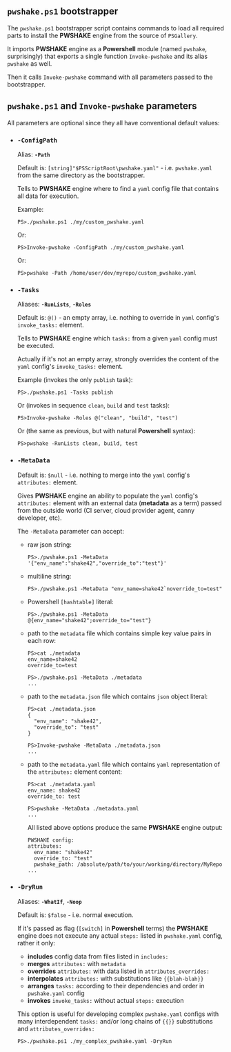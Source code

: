 ## `pwshake.ps1` **bootstrapper**

The `pwshake.ps1` bootstrapper script contains commands to load all required parts to install the **PWSHAKE** engine from the source of `PSGallery`.

It imports **PWSHAKE** engine as a **Powershell** module (named `pwshake`, surprisingly) that exports a single function `Invoke-pwshake` and its alias `pwshake` as well.

Then it calls `Invoke-pwshake` command with all parameters passed to the bootstrapper.

## `pwshake.ps1` and `Invoke-pwshake` **parameters**
All parameters are optional since they all have conventional default values:

* ### **`-ConfigPath`**

  Alias: **`-Path`**

  Default is: `[string]"$PSScriptRoot\pwshake.yaml"` - i.e. `pwshake.yaml` from the same directory as the bootstrapper.
  
  Tells to **PWSHAKE** engine where to find a `yaml` config file that contains all data for execution.

  Example:
  ```
  PS>./pwshake.ps1 ./my/custom_pwshake.yaml
  ```
  Or:
  ```
  PS>Invoke-pwshake -ConfigPath ./my/custom_pwshake.yaml
  ```
  Or:
  ```
  PS>pwshake -Path /home/user/dev/myrepo/custom_pwshake.yaml
  ```
  
* ### **`-Tasks`**
  Aliases: **`-RunLists`**, **`-Roles`**

  Default is: `@()` - an empty array, i.e. nothing to override in `yaml` config's `invoke_tasks:` element.

  Tells to **PWSHAKE** engine which `tasks:` from a given `yaml` config must be executed.
  
  Actually if it's not an empty array, strongly overrides the content of the `yaml` config's `invoke_tasks:` element.

  Example (invokes the only `publish` task):
  ```
  PS>./pwshake.ps1 -Tasks publish
  ```
  Or (invokes in sequence `clean`, `build` and `test` tasks):
  ```
  PS>Invoke-pwshake -Roles @("clean", "build", "test")
  ```
  Or (the same as previous, but with natural **Powershell** syntax):
  ```
  PS>pwshake -RunLists clean, build, test
  ```

* ### **`-MetaData`**
  Default is: `$null` - i.e. nothing to merge into the `yaml` config's `attributes:` element.

  Gives **PWSHAKE** engine an ability to populate the `yaml` config's `attributes:` element with an external data (**metadata** as a term) passed from the outside world (CI server, cloud provider agent, canny developer, etc).

  The `-MetaData` parameter can accept:
  * raw json string:
    ```
    PS>./pwshake.ps1 -MetaData '{"env_name":"shake42","override_to":"test"}'
    ```
  * multiline string:
    ```
    PS>./pwshake.ps1 -MetaData "env_name=shake42`noverride_to=test"
    ```
  * Powershell `[hashtable]` literal:
    ```
    PS>./pwshake.ps1 -MetaData @{env_name="shake42";override_to="test"}
    ```
  * path to the `metadata` file which contains simple key value pairs in each row:
    ```
    PS>cat ./metadata
    env_name=shake42
    override_to=test

    PS>./pwshake.ps1 -MetaData ./metadata
    ...
    ```
  * path to the `metadata.json` file which contains `json` object literal:
    ```
    PS>cat ./metadata.json
    {
      "env_name": "shake42",
      "override_to": "test"
    }

    PS>Invoke-pwshake -MetaData ./metadata.json
    ...
    ```
  * path to the `metadata.yaml` file which contains `yaml` representation of the `attributes:` element content:
    ```
    PS>cat ./metadata.yaml
    env_name: shake42
    override_to: test

    PS>pwshake -MetaData ./metadata.yaml
    ...
    ```
    All listed above options produce the same **PWSHAKE** engine output:
    ```
    PWSHAKE config:
    attributes:
      env_name: "shake42"
      override_to: "test"
      pwshake_path: /absolute/path/to/your/working/directory/MyRepo
    ...
    ```

* ### **`-DryRun`**

  Aliases: **`-WhatIf`**, **`-Noop`**

  Default is: `$false` - i.e. normal execution.

  If it's passed as flag (`[switch]` in **Powershell** terms) the **PWSHAKE** engine does not execute any actual `steps:` listed in `pwshake.yaml` config, rather it only:
  * **includes** config data from files listed in `includes:`
  * **merges** `attributes:` with `metadata`
  * **overrides** `attributes:` with data listed in `attributes_overrides:`
  * **interpolates** `attributes:` with substitutions like `{{blah-blah}}`
  * **arranges** `tasks:` according to their dependencies and order in `pwshake.yaml` config  
  * **invokes** `invoke_tasks:` without actual `steps:` execution

  This option is useful for developing complex `pwshake.yaml` configs with many interdependent `tasks:` and/or long chains of `{{}}` substitutions and `attributes_overrides:`
  ```
  PS>./pwshake.ps1 ./my_complex_pwshake.yaml -DryRun
  ```

